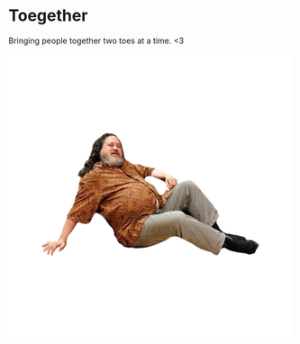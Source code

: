 # Toegether
Bringing people together two toes at a time. &lt;3

![Richard_Stallman_Sticker](documentation/stallman_sexy.png)
